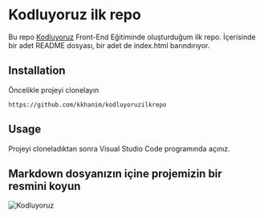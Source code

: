 # Kodluyoruz ilk repo
Bu repo [Kodluyoruz](https://kodluyoruz.org/) Front-End Eğitiminde oluşturduğum ilk repo. İçerisinde bir adet README dosyası, bir adet de index.html barındırıyor.

## Installation
Öncelikle projeyi clonelayın
```
https://github.com/kkhanim/kodluyoruzilkrepo
```
## Usage
Projeyi cloneladıktan sonra Visual Studio Code programında açınız.

## Markdown dosyanızın içine projemizin bir resmini koyun
![Kodluyoruz](https://kodluyoruz.org/wp-content/uploads/2022/05/kodluyoruz_yatay_slogan.png)